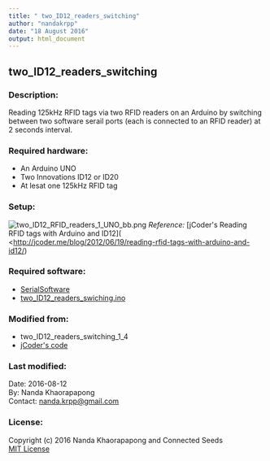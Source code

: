 ```yaml
---
title: " two_ID12_readers_switching"
author: "nandakrpp"
date: "18 August 2016"
output: html_document
---
```

## two_ID12_readers_switching

### Description:
  Reading 125kHz RFID tags via two RFID readers on an Arduino by switching between two software serail ports (each is connected to an RFID reader) at 2 seconds interval.
  
### Required hardware:
* An Arduino UNO
* Two Innovations ID12 or ID20
* At lesat one 125kHz RFID tag
  
### Setup: 
  
  ![two_ID12_RFID_readers_1_UNO_bb.png](http://nandadoes.com/download_seeds/docu_media/two_ID12_RFID_readers_1_UNO_bb.png) _Reference:_ [jCoder's Reading RFID tags with Arduino and ID12](
  <http://jcoder.me/blog/2012/06/19/reading-rfid-tags-with-arduino-and-id12/)
  
### Required software:
  * [SerialSoftware](https://github.com/arduino/Arduino/tree/master/hardware/arduino/avr/libraries/SoftwareSerial/src)
  * [two_ID12_readers_swiching.ino](https://github.com/nandakrpp/ConnectedSeeds-seedsBank/blob/master/two_ID12_readers_swiching.ino)

### Modified from: 
  * two_ID12_readers_switching_1_4
  * [jCoder's code](http://blog.jcoder.me/files/arduino/RFIDReaderExample.txt)
  
### Last modified: 
Date: 2016-08-12  
By: Nanda Khaorapapong  
Contact: nanda.krpp@gmail.com
  
### License: 
Copyright (c) 2016 Nanda Khaorapapong and Connected Seeds    
[MIT License](https://opensource.org/licenses/MIT)



